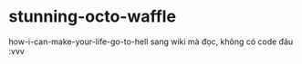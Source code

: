 # stunning-octo-waffle
how-i-can-make-your-life-go-to-hell
sang wiki mà đọc, không có code đâu :vvv
